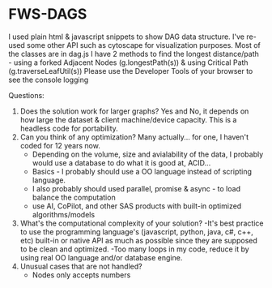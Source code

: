 # FWS-DAGS
I used plain html & javascript snippets to show DAG data structure.  I've re-used some other API such as cytoscape for visualization purposes. Most of the classes are in dag.js
I have 2 methods to find the longest distance/path - using a forked Adjacent Nodes (g.longestPath(s)) & using Critical Path (g.traverseLeafUtil(s))
Please use the Developer Tools of your browser to see the console logging

Questions:
1. Does the solution work for larger graphs?
   Yes and No, it depends on how large the dataset & client machine/device capacity. This is a headless code for portability.
3. Can you think of any optimization?
   Many actually... for one, I haven't coded for 12 years now.
   - Depending on the volume, size and avialability of the data, I probably would use a database to do what it is good at, ACID...
   - Basics - I probably should use a OO language instead of scripting language.
   - I also probably should used parallel, promise & async - to load balance the computation
   - use AI, CoPilot, and other SAS products with built-in optimized algorithms/models
5. What's the computational complexity of your solution?
   -It's best practice to use the programming language's (javascript, python, java, c#, c++, etc) built-in or native API as much as possible since they are supposed to be clean and optimized.
   -Too many loops in my code, reduce it by using real OO language and/or database engine.
7. Unusual cases that are not handled?
   - Nodes only accepts numbers
